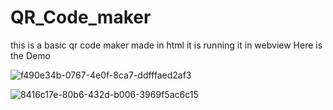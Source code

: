 # QR_Code_maker
 this is a basic qr code maker made in html it is running it in webview
Here is the Demo 

![f490e34b-0767-4e0f-8ca7-ddfffaed2af3](https://github.com/Paulastya2007/QR_Code_maker/assets/86978708/dfe42a94-059e-46c9-a07c-69dd43cad9b1)


![8416c17e-80b6-432d-b006-3969f5ac6c15](https://github.com/Paulastya2007/QR_Code_maker/assets/86978708/d12f9150-8a45-48ee-95ba-20937b79cb9b)
